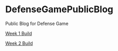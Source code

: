 # DefenseGamePublicBlog
Public Blog for Defense Game

[Week 1 Build](./Builds/Build1/index.html)

[Week 2 Build](./Builds/Build2/index.html)


